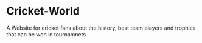 # Cricket-World
A Website for cricket fans about the history, best team players and trophies that can be won in tournamnets.
